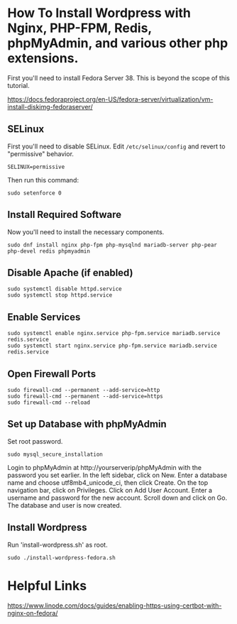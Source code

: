 # How To Install Wordpress with Nginx, PHP-FPM, Redis, phpMyAdmin, and various other php extensions.
First you'll need to install Fedora Server 38. This is beyond the scope of this tutorial.



https://docs.fedoraproject.org/en-US/fedora-server/virtualization/vm-install-diskimg-fedoraserver/

## SELinux
First you'll need to disable SELinux.
Edit `/etc/selinux/config` and revert to "permissive" behavior.
```
SELINUX=permissive
```
Then run this command:
```
sudo setenforce 0
```



## Install Required Software
Now you'll need to install the necessary components.
```
sudo dnf install nginx php-fpm php-mysqlnd mariadb-server php-pear php-devel redis phpmyadmin
```



## Disable Apache (if enabled)
```
sudo systemctl disable httpd.service
sudo systemctl stop httpd.service
```


## Enable Services
```
sudo systemctl enable nginx.service php-fpm.service mariadb.service redis.service
sudo systemctl start nginx.service php-fpm.service mariadb.service redis.service
```


## Open Firewall Ports
```
sudo firewall-cmd --permanent --add-service=http
sudo firewall-cmd --permanent --add-service=https
sudo firewall-cmd --reload
```

## Set up Database with phpMyAdmin
Set root password.
```
sudo mysql_secure_installation
```
Login to phpMyAdmin at http://yourserverip/phpMyAdmin with the password you set earlier.
In the left sidebar, click on New. Enter a database name and choose utf8mb4_unicode_ci, then click Create.
On the top navigation bar, click on Privileges. Click on Add User Account.
Enter a username and password for the new account. Scroll down and click on Go. The database and user is now created.

## Install Wordpress
Run 'install-wordpress.sh' as root.
```
sudo ./install-wordpress-fedora.sh
```




# Helpful Links
https://www.linode.com/docs/guides/enabling-https-using-certbot-with-nginx-on-fedora/


